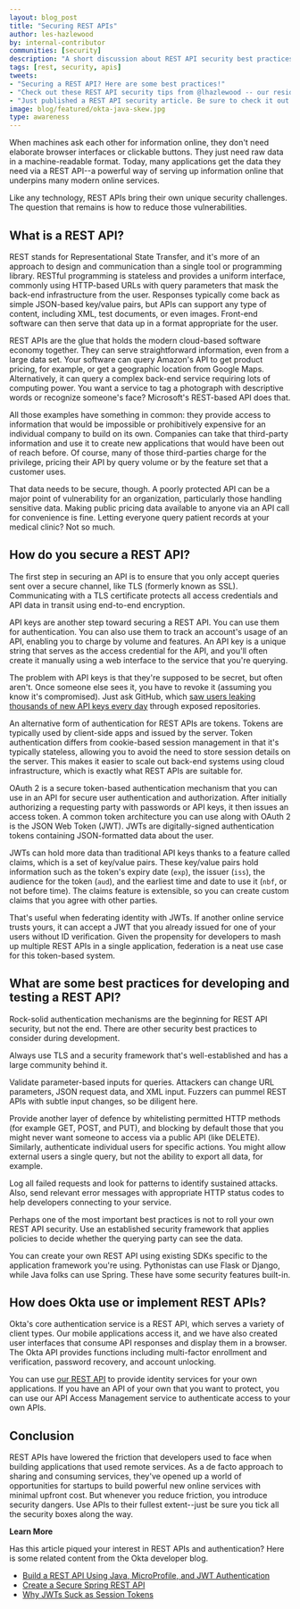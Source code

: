 ```yaml
---
layout: blog_post
title: "Securing REST APIs"
author: les-hazlewood
by: internal-contributor
communities: [security]
description: "A short discussion about REST API security best practices."
tags: [rest, security, apis]
tweets:
- "Securing a REST API? Here are some best practices!"
- "Check out these REST API security tips from @lhazlewood -- our resident REST API security expert:"
- "Just published a REST API security article. Be sure to check it out >:D #security #apis"
image: blog/featured/okta-java-skew.jpg
type: awareness
---
```


When machines ask each other for information online, they don't need elaborate browser interfaces or clickable buttons. They just need raw data in a machine-readable format. Today, many applications get the data they need via a REST API--a powerful way of serving up information online that underpins many modern online services.

Like any technology, REST APIs bring their own unique security challenges. The question that remains is how to reduce those vulnerabilities.

## What is a REST API?

REST stands for Representational State Transfer, and it's more of an approach to design and communication than a single tool or programming library. RESTful programming is stateless and provides a uniform interface, commonly using HTTP-based URLs with query parameters that mask the back-end infrastructure from the user. Responses typically come back as simple JSON-based key/value pairs, but APIs can support any type of content, including XML, test documents, or even images. Front-end software can then serve that data up in a format appropriate for the user.

REST APIs are the glue that holds the modern cloud-based software economy together. They can serve straightforward information, even from a large data set. Your software can query Amazon's API to get product pricing, for example, or get a geographic location from Google Maps. Alternatively, it can query a complex back-end service requiring lots of computing power. You want a service to tag a photograph with descriptive words or recognize someone's face? Microsoft's REST-based API does that.

All those examples have something in common: they provide access to information that would be impossible or prohibitively expensive for an individual company to build on its own. Companies can take that third-party information and use it to create new applications that would have been out of reach before. Of course, many of those third-parties charge for the privilege, pricing their API by query volume or by the feature set that a customer uses.

That data needs to be secure, though. A poorly protected API can be a major point of vulnerability for an organization, particularly those handling sensitive data. Making public pricing data available to anyone via an API call for convenience is fine. Letting everyone query patient records at your medical clinic? Not so much.

## How do you secure a REST API?

The first step in securing an API is to ensure that you only accept queries sent over a secure channel, like TLS (formerly known as SSL). Communicating with a TLS certificate protects all access credentials and API data in transit using end-to-end encryption.

API keys are another step toward securing a REST API. You can use them for authentication. You can also use them to track an account's usage of an API, enabling you to charge by volume and features. An API key is a unique string that serves as the access credential for the API, and you'll often create it manually using a web interface to the service that you're querying.

The problem with API keys is that they're supposed to be secret, but often aren't. Once someone else sees it, you have to revoke it (assuming you know it's compromised). Just ask GitHub, which [saw users leaking thousands of new API keys every day](https://nakedsecurity.sophos.com/2019/03/25/thousands-of-coders-are-leaving-their-crown-jewels-exposed-on-github/) through exposed repositories.

An alternative form of authentication for REST APIs are tokens. Tokens are typically used by client-side apps and issued by the server. Token authentication differs from cookie-based session management in that it's typically stateless, allowing you to avoid the need to store session details on the server. This makes it easier to scale out back-end systems using cloud infrastructure, which is exactly what REST APIs are suitable for.

OAuth 2 is a secure token-based authentication mechanism that you can use in an API for secure user authentication and authorization. After initially authorizing a requesting party with passwords or API keys, it then issues an access token. A common token architecture you can use along with OAuth 2 is the JSON Web Token (JWT). JWTs are digitally-signed authentication tokens containing JSON-formatted data about the user.

JWTs can hold more data than traditional API keys thanks to a feature called claims, which is a set of key/value pairs. These key/value pairs hold information such as the token's expiry date (`exp`), the issuer (`iss`), the audience for the token (`aud`), and the earliest time and date to use it (`nbf`, or not before time). The claims feature is extensible, so you can create custom claims that you agree with other parties.

That's useful when federating identity with JWTs. If another online service trusts yours, it can accept a JWT that you already issued for one of your users without ID verification. Given the propensity for developers to mash up multiple REST APIs in a single application, federation is a neat use case for this token-based system.

## What are some best practices for developing and testing a REST API?

Rock-solid authentication mechanisms are the beginning for REST API security, but not the end. There are other security best practices to consider during development.

Always use TLS and a security framework that's well-established and has a large community behind it.

Validate parameter-based inputs for queries. Attackers can change URL parameters, JSON request data, and XML input. Fuzzers can pummel REST APIs with subtle input changes, so be diligent here.

Provide another layer of defence by whitelisting permitted HTTP methods (for example GET, POST, and PUT), and blocking by default those that you might never want someone to access via a public API (like DELETE). Similarly, authenticate individual users for specific actions. You might allow external users a single query, but not the ability to export all data, for example.  

Log all failed requests and look for patterns to identify sustained attacks. Also, send relevant error messages with appropriate HTTP status codes to help developers connecting to your service.

Perhaps one of the most important best practices is not to roll your own REST API security. Use an established security framework that applies policies to decide whether the querying party can see the data.

You can create your own REST API using existing SDKs specific to the application framework you're using. Pythonistas can use Flask or Django, while Java folks can use Spring. These have some security features built-in.

## How does Okta use or implement REST APIs?

Okta's core authentication service is a REST API, which serves a variety of client types. Our mobile applications access it, and we have also created user interfaces that consume API responses and display them in a browser. The Okta API provides functions including multi-factor enrollment and verification, password recovery, and account unlocking. 

You can use [our REST API](/signup/) to provide identity services for your own applications. If you have an API of your own that you want to protect, you can use our API Access Management service to authenticate access to your own APIs.

## Conclusion

REST APIs have lowered the friction that developers used to face when building applications that used remote services. As a de facto approach to sharing and consuming services, they've opened up a world of opportunities for startups to build powerful new online services with minimal upfront cost. But whenever you reduce friction, you introduce security dangers. Use APIs to their fullest extent--just be sure you tick all the security boxes along the way.

**Learn More**

Has this article piqued your interest in REST APIs and authentication? Here is some related content from the Okta developer blog.

- [Build a REST API Using Java, MicroProfile, and JWT Authentication ](https://developer.okta.com/blog/2019/07/10/java-microprofile-jwt-auth)
- [Create a Secure Spring REST API ](https://developer.okta.com/blog/2018/12/18/secure-spring-rest-api)
- [Why JWTs Suck as Session Tokens ](https://developer.okta.com/blog/2017/08/17/why-jwts-suck-as-session-tokens)

